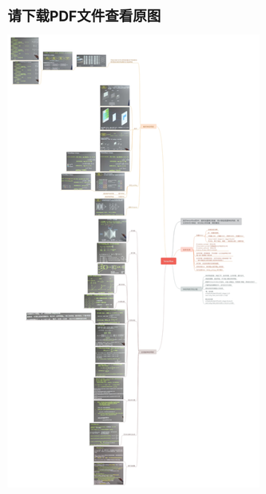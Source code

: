 # 请下载PDF文件查看原图
![Tensorflow](https://github.com/AYiXi/Learn-for-life/blob/master/Python/Tensorflow/Tensorflow.jpg)
